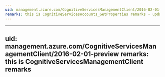 ```yaml
---
uid: management.azure.com/CognitiveServicesManagementClient/2016-02-01-preview/CognitiveServicesAccounts_GetProperties
remarks: this is CognitiveServicesAccounts_GetProperties remarks - updated
---
```


---
uid: management.azure.com/CognitiveServicesManagementClient/2016-02-01-preview
remarks: this is CognitiveServicesManagementClient remarks
---
